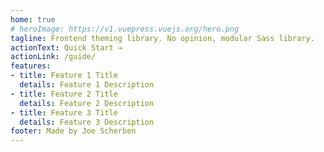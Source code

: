 ```yaml
---
home: true
# heroImage: https://v1.vuepress.vuejs.org/hero.png
tagline: Frontend theming library. No opinion, modular Sass library.
actionText: Quick Start →
actionLink: /guide/
features:
- title: Feature 1 Title
  details: Feature 1 Description
- title: Feature 2 Title
  details: Feature 2 Description
- title: Feature 3 Title
  details: Feature 3 Description
footer: Made by Joe Scherben
---
```

